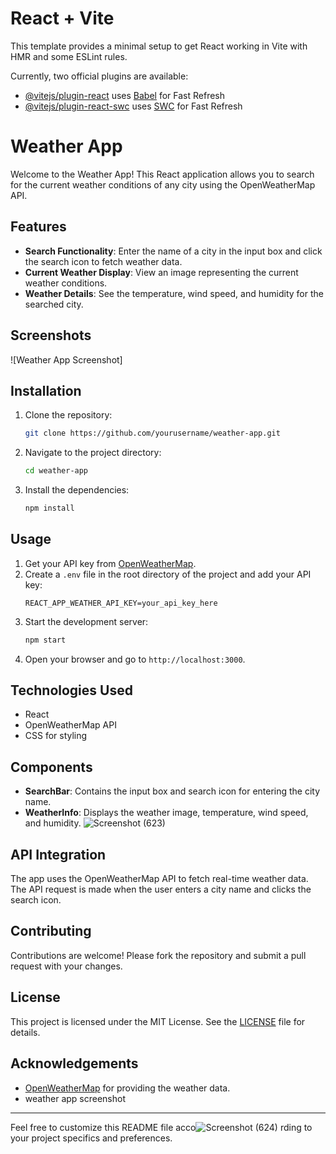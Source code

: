 # React + Vite

This template provides a minimal setup to get React working in Vite with HMR and some ESLint rules.

Currently, two official plugins are available:

- [@vitejs/plugin-react](https://github.com/vitejs/vite-plugin-react/blob/main/packages/plugin-react/README.md) uses [Babel](https://babeljs.io/) for Fast Refresh
- [@vitejs/plugin-react-swc](https://github.com/vitejs/vite-plugin-react-swc) uses [SWC](https://swc.rs/) for Fast Refresh
# Weather App

Welcome to the Weather App! This React application allows you to search for the current weather conditions of any city using the OpenWeatherMap API.

## Features

- **Search Functionality**: Enter the name of a city in the input box and click the search icon to fetch weather data.
- **Current Weather Display**: View an image representing the current weather conditions.
- **Weather Details**: See the temperature, wind speed, and humidity for the searched city.

## Screenshots

![Weather App Screenshot]

## Installation

1. Clone the repository:
    ```bash
    git clone https://github.com/yourusername/weather-app.git
    ```
2. Navigate to the project directory:
    ```bash
    cd weather-app
    ```
3. Install the dependencies:
    ```bash
    npm install
    ```

## Usage

1. Get your API key from [OpenWeatherMap](https://openweathermap.org/api).
2. Create a `.env` file in the root directory of the project and add your API key:
    ```
    REACT_APP_WEATHER_API_KEY=your_api_key_here
    ```
3. Start the development server:
    ```bash
    npm start
    ```
4. Open your browser and go to `http://localhost:3000`.

## Technologies Used

- React
- OpenWeatherMap API
- CSS for styling

## Components

- **SearchBar**: Contains the input box and search icon for entering the city name.
- **WeatherInfo**: Displays the weather image, temperature, wind speed, and humidity.
![Screenshot (623)](https://github.com/user-attachments/assets/ec22335a-97ae-46e2-be95-58fab32593ae)

## API Integration

The app uses the OpenWeatherMap API to fetch real-time weather data. The API request is made when the user enters a city name and clicks the search icon.

## Contributing

Contributions are welcome! Please fork the repository and submit a pull request with your changes.

## License

This project is licensed under the MIT License. See the [LICENSE](LICENSE) file for details.

## Acknowledgements

- [OpenWeatherMap](https://openweathermap.org) for providing the weather data.
- weather app screenshot 

---

Feel free to customize this README file acco![Screenshot (624)](https://github.com/user-attachments/assets/8aba4b15-51eb-45c0-bbff-19b02754f9df)
rding to your project specifics and preferences.
